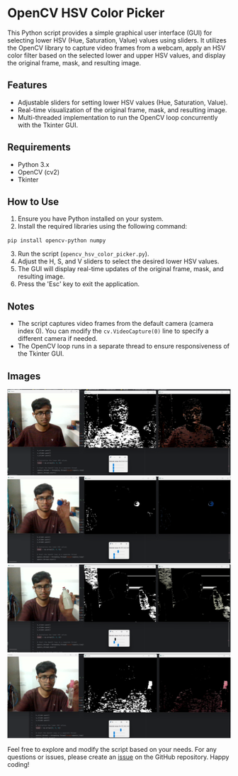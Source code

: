 <!DOCTYPE html>
<html lang="en">

<head>
    <meta charset="UTF-8">
    <meta name="viewport" content="width=device-width, initial-scale=1.0">
   
</head>
<body>
    <h1>OpenCV HSV Color Picker</h1>
    <p>This Python script provides a simple graphical user interface (GUI) for selecting lower HSV (Hue, Saturation, Value) values using sliders. It utilizes the OpenCV library to capture video frames from a webcam, apply an HSV color filter based on the selected lower and upper HSV values, and display the original frame, mask, and resulting image.</p>
    <h2>Features</h2>
    <ul>
        <li>Adjustable sliders for setting lower HSV values (Hue, Saturation, Value).</li>
        <li>Real-time visualization of the original frame, mask, and resulting image.</li>
        <li>Multi-threaded implementation to run the OpenCV loop concurrently with the Tkinter GUI.</li>
    </ul>
    <h2>Requirements</h2>
    <ul>
        <li>Python 3.x</li>
        <li>OpenCV (cv2)</li>
        <li>Tkinter</li>
    </ul>
    <h2>How to Use</h2>
    <ol>
        <li>Ensure you have Python installed on your system.</li>
        <li>Install the required libraries using the following command:</li>
    </ol>
    <code>pip install opencv-python numpy</code>
    <ol start="3">
        <li>Run the script (<code>opencv_hsv_color_picker.py</code>).</li>
        <li>Adjust the H, S, and V sliders to select the desired lower HSV values.</li>
        <li>The GUI will display real-time updates of the original frame, mask, and resulting image.</li>
        <li>Press the 'Esc' key to exit the application.</li>
    </ol>
    <h2>Notes</h2>
    <ul>
        <li>The script captures video frames from the default camera (camera index 0). You can modify the <code>cv.VideoCapture(0)</code> line to specify a different camera if needed.</li>
        <li>The OpenCV loop runs in a separate thread to ensure responsiveness of the Tkinter GUI.</li>
    </ul>
    <h2>Images</h2>
    <img src="image_2023-12-01_173344277.png" alt="Image 1" class="screenshot">
    <img src="image_2023-12-01_173409270.png" alt="Image 2" class="screenshot">
    <img src="Screenshot 2023-12-01 173444.png" alt="Image 3" class="screenshot">
    <img src="Screenshot 2023-12-01 173516.png" alt="Image 4" class="screenshot">
    <p>Feel free to explore and modify the script based on your needs. For any questions or issues, please create an <a href="https://github.com/yourusername/your-repo/issues">issue</a> on the GitHub repository. Happy coding!</p>
</body>

</html>
